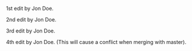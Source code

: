 1st edit by Jon Doe.

2nd edit by Jon Doe.

3rd edit by Jon Doe.

4th edit by Jon Doe. (This will cause a conflict when merging with master).






